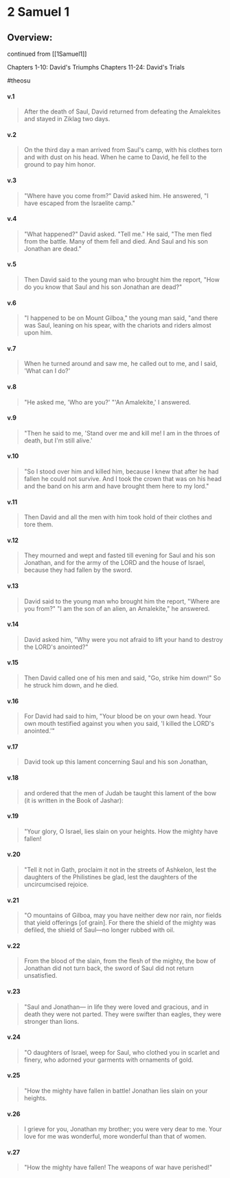 # 2 Samuel 1

## Overview:
continued from [[1Samuel1]]

Chapters 1-10: David's Triumphs
Chapters 11-24: David's Trials

#theosu 

#### v.1
>After the death of Saul, David returned from defeating the Amalekites and stayed in Ziklag two days.

#### v.2
>On the third day a man arrived from Saul's camp, with his clothes torn and with dust on his head. When he came to David, he fell to the ground to pay him honor.

#### v.3
>"Where have you come from?" David asked him. He answered, "I have escaped from the Israelite camp."

#### v.4
>"What happened?" David asked. "Tell me." He said, "The men fled from the battle. Many of them fell and died. And Saul and his son Jonathan are dead."

#### v.5
>Then David said to the young man who brought him the report, "How do you know that Saul and his son Jonathan are dead?"

#### v.6
>"I happened to be on Mount Gilboa," the young man said, "and there was Saul, leaning on his spear, with the chariots and riders almost upon him.

#### v.7
>When he turned around and saw me, he called out to me, and I said, 'What can I do?'

#### v.8
>"He asked me, 'Who are you?' "'An Amalekite,' I answered.

#### v.9
>"Then he said to me, 'Stand over me and kill me! I am in the throes of death, but I'm still alive.'

#### v.10
>"So I stood over him and killed him, because I knew that after he had fallen he could not survive. And I took the crown that was on his head and the band on his arm and have brought them here to my lord."

#### v.11
>Then David and all the men with him took hold of their clothes and tore them.

#### v.12
>They mourned and wept and fasted till evening for Saul and his son Jonathan, and for the army of the LORD and the house of Israel, because they had fallen by the sword.

#### v.13
>David said to the young man who brought him the report, "Where are you from?" "I am the son of an alien, an Amalekite," he answered.

#### v.14
>David asked him, "Why were you not afraid to lift your hand to destroy the LORD's anointed?"

#### v.15
>Then David called one of his men and said, "Go, strike him down!" So he struck him down, and he died.

#### v.16
>For David had said to him, "Your blood be on your own head. Your own mouth testified against you when you said, 'I killed the LORD's anointed.'"

#### v.17
>David took up this lament concerning Saul and his son Jonathan,

#### v.18
>and ordered that the men of Judah be taught this lament of the bow (it is written in the Book of Jashar):

#### v.19
>"Your glory, O Israel, lies slain on your heights. How the mighty have fallen!

#### v.20
>"Tell it not in Gath, proclaim it not in the streets of Ashkelon, lest the daughters of the Philistines be glad, lest the daughters of the uncircumcised rejoice.

#### v.21
>"O mountains of Gilboa, may you have neither dew nor rain, nor fields that yield offerings \[of grain\]. For there the shield of the mighty was defiled, the shield of Saul—no longer rubbed with oil.

#### v.22
>From the blood of the slain, from the flesh of the mighty, the bow of Jonathan did not turn back, the sword of Saul did not return unsatisfied.

#### v.23
>"Saul and Jonathan— in life they were loved and gracious, and in death they were not parted. They were swifter than eagles, they were stronger than lions.

#### v.24
>"O daughters of Israel, weep for Saul, who clothed you in scarlet and finery, who adorned your garments with ornaments of gold.

#### v.25
>"How the mighty have fallen in battle! Jonathan lies slain on your heights.

#### v.26
>I grieve for you, Jonathan my brother; you were very dear to me. Your love for me was wonderful, more wonderful than that of women.

#### v.27
>"How the mighty have fallen! The weapons of war have perished!"

